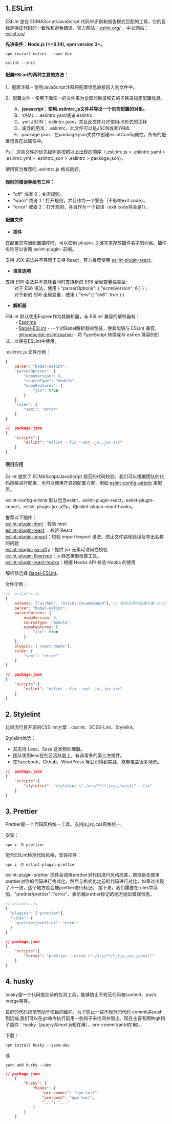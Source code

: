 ## 1. ESLint

ESLint 是在 ECMAScript/JavaScript 代码中识别和报告模式匹配的工具，它的目标是保证代码的一致性和避免错误。官方网站：[eslint.org/](https://eslint.org/)   ，中文网站：[eslint.cn/](https://eslint.cn/)

<b>先决条件：Node.js (>=6.14), npm version 3+。</b>
```
npm install eslint --save-dev

eslint --init
```
#### 配置ESLint的两种主要的方法：

1、配置注释 - 使用JavaScript注释将配置信息直接嵌入到文件中。

2、配置文件 - 使用下面任一的文件来为全部的目录和它的子目录指定配置信息。

&emsp;&emsp;A、<b>javascript：使用.eslintrc.js文件并导出一个包含配置的对象。</b>  
&emsp;&emsp;B、YAML：.eslintrc.yaml或者.eslintrc.   
&emsp;&emsp;C、yml JSON：.eslintrc.json，并且此文件允许使用JS形式的注释   
&emsp;&emsp;D、废弃的用法：.eslintrc，此文件可以是JSON或者YAML   
&emsp;&emsp;E、package.json：在package.json文件中创建eslintConfig属性，所有的配置包含在此属性中。

Ps： 这些文件的优先级则是按照以上出现的顺序（.eslintrc.js > .eslintrc.yaml > .eslintrc.yml > .eslintrc.json > .eslintrc > package.json）。

使用官方推荐的 .eslintrc.js 格式就好。

#### 规则的错误等级有三种：

- "off" 或者 0：关闭规则。
- "warn" 或者 1：打开规则，并且作为一个警告（不影响exit code）。
- "error" 或者 2：打开规则，并且作为一个错误（exit code将会是1）。

#### 配置文件
- <b>插件</b>

在配置文件里配置插件时，可以使用 plugins 关键字来存放插件名字的列表。插件名称可以省略 eslint-plugin- 前缀。

支持 JSX 语法并不等同于支持 React，官方推荐使用 [eslint-plugin-react](https://github.com/yannickcr/eslint-plugin-react)。

- <b>语言选项</b>

支持 ES6 语法并不意味着同时支持新的 ES6 全局变量或类型:  
&emsp;&emsp;对于 ES6 语法，使用 { "parserOptions": { "ecmaVersion": 6 } }；  
&emsp;&emsp;对于新的 ES6 全局变量，使用 { "env":{ "es6": true } }

- <b>解析器</b>

ESLint 默认使用Espree作为其解析器，与 ESLint 兼容的解析器有：  
    &emsp;&emsp; - [Esprima](https://www.npmjs.com/package/esprima)  
    &emsp;&emsp; - [Babel-ESLint](https://www.npmjs.com/package/babel-eslint) - 一个对Babel解析器的包装，使其能够与 ESLint 兼容。  
    &emsp;&emsp; - [@typescript-eslint/parser](https://www.npmjs.com/package/@typescript-eslint/parser) - 将 TypeScript 转换成与 estree 兼容的形式，以便在ESLint中使用。  



.eslintrc.js 文件示例：
```js
{
    parser: "babel-eslint",
    "parserOptions": {
        "ecmaVersion": 6,
        "sourceType": "module",
        "ecmaFeatures": {
            "jsx": true
        }
    },
    "rules": {
        "semi": "error"
    }
}
```

```json
//  package.json
{
    "scripts":{
        "eslint": "eslint --fix --ext .js,.jsx src"
    }
}
```
#### 项目应用

Eslint 提供了 ECMAScript/JavaScript 规范的代码校验，我们可以根据团队的代码风格进行配置，也可以使用开源的配置方案，例如 [eslint-config-airbnb](https://www.npmjs.com/package/eslint-config-airbnb) 来配置。

eslint-config-airbnb 默认包含eslint，eslint-plugin-react，eslint-plugin-import，eslint-plugin-jsx-a11y，和eslint-plugin-react-hooks。

推荐以下插件：  
[eslint-plugin-html](https://www.npmjs.com/package/eslint-plugin-html)：校验 html  
[eslint-plugin-react](https://github.com/yannickcr/eslint-plugin-react) ：校验 React   
[eslint-plugin-import](https://www.npmjs.com/package/eslint-plugin-import)：校验 import/export 语法，防止文件路径错误及导出名称的问题  
[eslint-plugin-jsx-a11y](https://www.npmjs.com/package/eslint-plugin-jsx-a11y)：提供 jsx 元素可访问性校验  
[eslint-plugin-flowtype](https://www.npmjs.com/package/eslint-plugin-flowtype)：js 静态类型检查工具。  
[eslint-plugin-react-hooks](https://www.npmjs.com/package/eslint-plugin-react-hooks)：根据 Hooks API 校验 Hooks 的使用  

解析器选择 [Babel-ESLint](https://www.npmjs.com/package/babel-eslint)。   


文件示例：
```js
// .eslintrc.js 
{
    extends: ["airbnb", "eslint:recommended"], // 使用开源的配置方案 airbnb
    parser: "babel-eslint",
    parserOptions: {
        ecmaVersion: 6,
        sourceType: "module",
        ecmaFeatures: {
            "jsx": true
        }
    },
    plugins: ['react-hooks'],
    rules: {
        "semi": "error"
    }
}
```

```json
//  package.json
{
    "scripts":{
        "eslint": "eslint --fix --ext .js,.jsx src"
    }
}
```
## 2. Stylelint

比较流行且开源的CSS lint方案：csslint、SCSS-Lint、Stylelint。

Stylelint优势：
- 其支持 Less、Sass 这类预处理器。
- 团队使用less在社区活跃度上，有非常多的第三方插件。
- 在Facebook，Github，WordPress 等公司得到实践，能够覆盖很多场景。

```json
//  package.json
{
    "scripts":{
        "stylelint": "stylelint \"./src/**/*.{css,less}\" --fix"
    }
}
```

## 3. Prettier

Prettier是一个代码风格统一工具，支持js,jsx,css风格统一。

安装：
```
npm i -D prettier
```
配合ESLint检测代码风格，安装插件：

```
npm i -D eslint-plugin-prettier
```
eslint-plugin-prettier 插件会调用prettier对代码进行风格检查，原理是先使用prettier对你的代码进行格式化，然后与格式化之前的代码进行对比，如果过出现了不一致，这个地方就会被prettier进行标记。
接下来，我们需要在rules中添加，"prettier/prettier": "error"，表示被prettier标记的地方抛出错误信息。

```js
//.eslintrc.js
{
  "plugins": ["prettier"],
  "rules": {
    "prettier/prettier": "error"
  }
}
```

```json
// package.json
{
    "scripts":{
        "format": "prettier --write \"./src/**/*.{js,jsx,json}\""
    }
}
```



## 4. husky

husky是一个代码提交前的检测工具，能够防止不规范代码被commit、push、merge等等。


良好的代码规范有助于项目的维护，为了防止一些不规范的代码 commit并push到远端,我们可以在git命令执行前用一些钩子来检测并阻止。现在主要有两种git钩子插件：husky（jquery与next.js都在用），pre-commit(antd在用)。

下载：
```
npm install husky --save-dev
```
或
```
yarn add husky --dev
```

```json
// package.json
    {
        "husky": {
            "hooks": {
                "pre-commit": "npm test",
                "pre-push": "npm test",
                "...": "..."
            }
        }
    }
```

